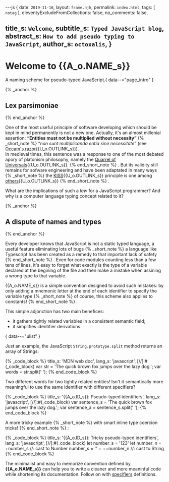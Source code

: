 ---js
{
  date:      `2019-11-16`,
  layout:    `frame.njk`,
  permalink: `index.html`,
  tags:      [ `notag` ],
  eleventyExcludeFromCollections: false,
  no_comments: false,

  title_s:    `Welcome`,
  subtitle_s: `Typed JavaScript blog`,
  abstract_s: `How to add pseudo typing to JavaScript`,
  author_s:   `octoxalis`,
}
---
[comment]: # (======== Post ========)
# Welcome to {{A_o.NAME_s}}

A naming scheme for pseudo-typed JavaScript.{ data--="page_intro" }

{% _anchor %}
## Lex parsimoniae
{% end_anchor %}


One of the most useful principle of software developing which should be kept in mind permanently is not a new one.
Actually, it's an almost millenial assertion: **<q>Entities must not be multiplied without necessity</q>**
{% _short_note %}
<q>_non sunt multiplicanda entia sine necessitate_</q> (see [Occam's razor]{{U_o.OUTLINK_s}}).<br/>
In medieval times, this sentence was a response to one of the most debated apory of platonism philosophy, namely the [Quarrel of Universals]{{U_o.OUTLINK_s}}.
{% end_short_note %}
.
But its validity still remains for sofware engineering and have been adaptated in many ways
{% _short_note %}
the [KISS]{{U_o.OUTLINK_s}} principle is one among [others]{{U_o.OUTLINK_s}}
{% end_short_note %}
.


What are the implications of such a _law_ for a JavaScript programmer? And why is a computer language typing concept related to it?


{% _anchor %}
## A dispute of names and types
{% end_anchor %}


Every developer knows that JavaScript is not a static typed language, a useful feature eliminating lots of bugs
{% _short_note %}
a language like Typescript has been created as a remedy to that important lack of safety
{% end_short_note %}
.
Even for code modules counting less than a few tens of lines, it's easy to forget what exactly is the type of a variable declared at the begining of the file and then make a mistake when assining a wrong type to that variable.

{{A_o.NAME_s}} is a simple convention designed to avoid such mistakes: by only adding a mnemonic letter at the end of each identifier to specify the variable type
{% _short_note %}
of course, this scheme also applies to constants!
{% end_short_note %}
.

This simple adjonction has two main benefices:
+ it gathers tightly related variables in a consistent semantic field;
+ it simplifies identifier derivations.

{ data--="ulist" }

Just an example, the JavaScript `String.prototype.split` method returns an array of Strings:

{% _code_block %}
    title_s: 'MDN web doc',
    lang_s: 'javascript',
[//]:#(_code_block)
var str = 'The quick brown fox jumps over the lazy dog.';
var words = str.split(' ');
{% end_code_block %}


Two different words for two tightly related entities! Isn't it semantically more meaningful to use the same identifier with different specifiers?

{% _code_block %}
    title_s: '{{A_o.ID_s}}: Pseudo-typed identifiers',
    lang_s: 'javascript',
[//]:#(_code_block)
var sentence_s = 'The quick brown fox jumps over the lazy dog.';
var sentence_a = sentence_s.split(' ');
{% end_code_block %}


A more tricky example
{% _short_note %}
with smart inline type coercion tricks!
{% end_short_note %}
:

{% _code_block %}
    title_s: '{{A_o.ID_s}}: Tricky pseudo-typed identifiers',
    lang_s: 'javascript',
[//]:#(_code_block)
let number_s = '123'
let number_n = +number_s    //: cast to Number
number_s = '' + ++number_n  //: cast to String
{% end_code_block %}


The minimalist and easy to memorize convention defined by **{{A_o.NAME_s}}** can help you to write a cleaner and more meaninful code while shortening its documentation.
Follow on with [specifiers] definitions.


[comment]: # (======== Links ========)

[specifiers]: ./specifiers.html

[Occam's razor]: http://www.irishphilosophy.com/2014/05/27/who-sharpened-occams-razor/
[Quarrel of Universals]: https://en.wikipedia.org/wiki/Problem_of_universals
[KISS]: https://en.wikipedia.org/wiki/KISS_principle
[others]: https://effectivesoftwaredesign.com/2013/08/05/simplicity-in-software-design-kiss-yagni-and-occams-razor/